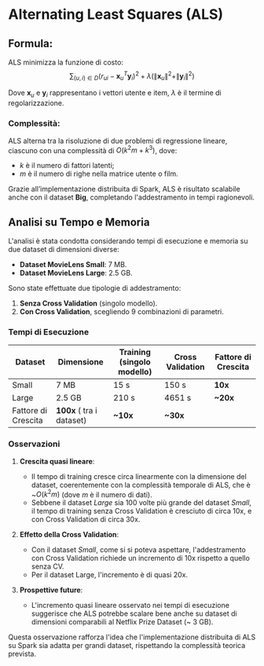 # **Alternating Least Squares (ALS)**  
## **Formula**: 
ALS minimizza la funzione di costo:
$$\sum_{(u, i) \in D} (r_{ui} - \mathbf{x}_u^T \mathbf{y}_i)^2 + \lambda (\|\mathbf{x}_u\|^2 + \|\mathbf{y}_i\|^2)$$

Dove $\mathbf{x}_u$ e $\mathbf{y}_i$ rappresentano i vettori utente e item, $\lambda$ è il termine di regolarizzazione.
     
### **Complessità**:  
ALS alterna tra la risoluzione di due problemi di regressione lineare, ciascuno con una complessità di $O(k^2 m + k^3)$, dove:
- $k$ è il numero di fattori latenti;
- $m$ è il numero di righe nella matrice utente o film.  
     
Grazie all’implementazione distribuita di Spark, ALS è risultato scalabile anche con il dataset **Big**, completando l'addestramento in tempi ragionevoli.

## **Analisi su Tempo e Memoria**  

L'analisi è stata condotta considerando tempi di esecuzione e memoria su due dataset di dimensioni diverse:  
- **Dataset MovieLens Small**: 7 MB.  
- **Dataset MovieLens Large**: 2.5 GB.  

Sono state effettuate due tipologie di addestramento:  
1. **Senza Cross Validation** (singolo modello).  
2. **Con Cross Validation**, scegliendo 9 combinazioni di parametri.  

### **Tempi di Esecuzione**  
| Dataset      | Dimensione | Training (singolo modello) | Cross Validation | Fattore di Crescita |
|--------------|------------|---------------------|-------------------|--------------------|
| Small        | 7 MB       | 15 s               | 150 s            | **10x**            |
| Large        | 2.5 GB     | 210 s              | 4651 s           | **~20x**           |
| Fattore di Crescita |  **100x** ( tra i dataset) | **~10x**          | **~30x**           |  

### **Osservazioni**  
1. **Crescita quasi lineare**:  
   - Il tempo di training cresce circa linearmente con la dimensione del dataset, coerentemente con la complessità temporale di ALS, che è ~$O(k^2 m)$ (dove $m$ è il numero di dati).  
   - Sebbene il dataset *Large* sia 100 volte più grande del dataset *Small*, il tempo di training senza Cross Validation è cresciuto di circa 10x, e con Cross Validation di circa 30x.  

2. **Effetto della Cross Validation**:  
   - Con il dataset *Small*, come si si poteva aspettare, l'addestramento con Cross Validation richiede un incremento di 10x rispetto a quello senza CV.  
   - Per il dataset Large, l'incremento è di quasi 20x.  

3. **Prospettive future**:  
   - L'incremento quasi lineare osservato nei tempi di esecuzione suggerisce che ALS potrebbe scalare bene anche su dataset di dimensioni comparabili al Netflix Prize Dataset (~ 3 GB).  

Questa osservazione rafforza l'idea che l'implementazione distribuita di ALS su Spark sia adatta per grandi dataset, rispettando la complessità teorica prevista.  






